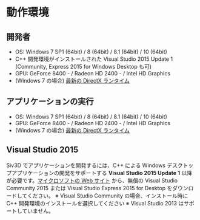 ﻿# 動作環境

## 開発者
- OS: Windows 7 SP1 (64bit) / 8 (64bit) / 8.1 (64bit) / 10 (64bit)
- C++ 開発環境がインストールされた Visual Studio 2015 Update 1 (Community, Express 2015 for Windows Desktop も可)
- GPU: GeForce 8400 - / Radeon HD 2400 - / Intel HD Graphics
- (Windows 7 の場合) <a href="https://www.microsoft.com/ja-jp/download/details.aspx?id=35&" target="_blank">最新の DirectX ランタイム</a>

## アプリケーションの実行
- OS: Windows 7 SP1 (64bit) / 8 (64bit) / 8.1 (64bit) / 10 (64bit)
- GPU: GeForce 8400 - / Radeon HD 2400 - / Intel HD Graphics
- (Windows 7 の場合) <a href="https://www.microsoft.com/ja-jp/download/details.aspx?id=35&" target="_blank">最新の DirectX ランタイム</a>

## Visual Studio 2015
Siv3D でアプリケーションを開発するには、C++ による Windows デスクトップアプリケーションの開発をサポートする **Visual Studio 2015 Update 1** 以降が必要です。<a href="https://www.visualstudio.com/ja-jp/downloads/download-visual-studio-vs" target="_blank">マイクロソフトの Web サイト</a> から、無償の Visual Studio Community 2015 または Visual Studio Express 2015 for Desktop をダウンロードしてください。
※ Visual Studio Community の場合、インストール時に C++ 開発環境のインストールを選択してください
※ Visual Studio 2013 はサポートしていません。
